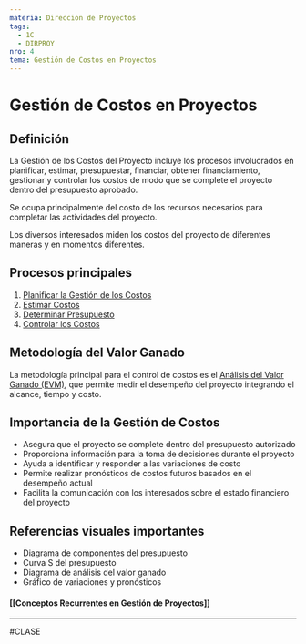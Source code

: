 ```yaml
---
materia: Direccion de Proyectos
tags:
  - 1C
  - DIRPROY
nro: 4
tema: Gestión de Costos en Proyectos
---
```

# Gestión de Costos en Proyectos

## Definición

La Gestión de los Costos del Proyecto incluye los procesos involucrados en planificar, estimar, presupuestar, financiar, obtener financiamiento, gestionar y controlar los costos de modo que se complete el proyecto dentro del presupuesto aprobado.

Se ocupa principalmente del costo de los recursos necesarios para completar las actividades del proyecto.

Los diversos interesados miden los costos del proyecto de diferentes maneras y en momentos diferentes.

## Procesos principales

1. [Planificar la Gestión de los Costos](Planificar%20la%20Gestion%20de%20los%20Costos.md)
2. [Estimar Costos](Estimar%20Costos.md)
3. [Determinar Presupuesto](Determinar%20el%20Presupuesto.md)
4. [Controlar los Costos](Controlar%20los%20Costos.md)

## Metodología del Valor Ganado

La metodología principal para el control de costos es el [Análisis del Valor Ganado (EVM)](Análisis%20del%20Valor%20Ganado%20(EVM).md), que permite medir el desempeño del proyecto integrando el alcance, tiempo y costo.

## Importancia de la Gestión de Costos

- Asegura que el proyecto se complete dentro del presupuesto autorizado
- Proporciona información para la toma de decisiones durante el proyecto
- Ayuda a identificar y responder a las variaciones de costo
- Permite realizar pronósticos de costos futuros basados en el desempeño actual
- Facilita la comunicación con los interesados sobre el estado financiero del proyecto

## Referencias visuales importantes

- Diagrama de componentes del presupuesto
- Curva S del presupuesto
- Diagrama de análisis del valor ganado
- Gráfico de variaciones y pronósticos

#### [[Conceptos Recurrentes en Gestión de Proyectos]]

---
#CLASE 